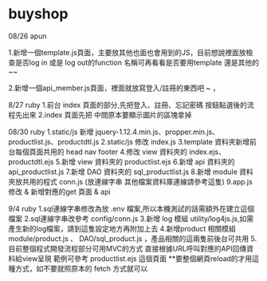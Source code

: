 # buyshop


08/26 apun


1.新增一個template.js頁面，主要放其他也面也會用到的JS，目前想說裡面放檢查是否log in 或是 log out的function
名稱可再看看是否要用template 還是其他的~~


2.新增一個api_member.js頁面，裡面就放寫登入/註冊的東西吧 ~ ，

8/27 ruby
1.前台 index 頁面的部分,先把登入、註冊、忘記密碼 按鈕點選後的流程先出來
2.index 頁面先把 中間原本要顯示圖片的區塊拿掉

08/30 ruby
1.static/js 新增 jquery-1.12.4.min.js、propper.min.js、productlist.js、productdtl.js
2.static/js 修改 index.js
3.template 資料夾新增前台每個頁面共用的 head nav footer
4.修改 view 資料夾的 index.ejs、productdtl.ejs 
5.新增 view 資料夾的 productlist.ejs
6.新增 api 資料夾的  api_productlist.js
7.新增 DAO 資料夾的 sql_productlist.js
8.新增 module 資料夾放共用的程式  conn.js (放連線字串 其他檔案資料庫連線請參考這隻)
9.app.js 修改 & 新增對應的get 頁面 & api


9/4 ruby
1.sql連線字串修改為放 .env 檔案,所以本機測試的話需額外在建立這個檔案
2.sql連線字串改參考 config/conn.js
3.新增 log 模組 utility/log4js.js,如需產生新的log檔案，請到這隻設定地方再附加上去
4.新增product 相關模組 module/product.js 、 DAO/sql_product.js ，產品相關的這兩隻前後台可共用
5.目前整個程式開發流程部分可用MVC的方式 直接根據URL呼叫對應的API回傳資料給view呈現
  範例可參考 productlist.ejs 這個頁面
  **要整個網頁reload的才用這種方式，如不要就照原本的 fetch 方式就可以
